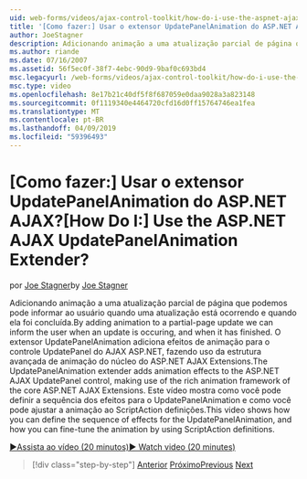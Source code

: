 ```yaml
---
uid: web-forms/videos/ajax-control-toolkit/how-do-i-use-the-aspnet-ajax-updatepanelanimation-extender
title: '[Como fazer:] Usar o extensor UpdatePanelAnimation do ASP.NET AJAX? | Microsoft Docs'
author: JoeStagner
description: Adicionando animação a uma atualização parcial de página que podemos pode informar ao usuário quando uma atualização está ocorrendo e quando ela foi concluída. O extensor UpdatePanelAnimation um...
ms.author: riande
ms.date: 07/16/2007
ms.assetid: 56f5ec0f-38f7-4ebc-90d9-9baf0c693bd4
msc.legacyurl: /web-forms/videos/ajax-control-toolkit/how-do-i-use-the-aspnet-ajax-updatepanelanimation-extender
msc.type: video
ms.openlocfilehash: 8e17b21c40df5f8f687059e0daa9028a3a823148
ms.sourcegitcommit: 0f1119340e4464720cfd16d0ff15764746ea1fea
ms.translationtype: MT
ms.contentlocale: pt-BR
ms.lasthandoff: 04/09/2019
ms.locfileid: "59396493"
---
```

# <a name="how-do-i-use-the-aspnet-ajax-updatepanelanimation-extender"></a><span data-ttu-id="d1b5b-105">[Como fazer:] Usar o extensor UpdatePanelAnimation do ASP.NET AJAX?</span><span class="sxs-lookup"><span data-stu-id="d1b5b-105">[How Do I:] Use the ASP.NET AJAX UpdatePanelAnimation Extender?</span></span>

<span data-ttu-id="d1b5b-106">por [Joe Stagner](https://github.com/JoeStagner)</span><span class="sxs-lookup"><span data-stu-id="d1b5b-106">by [Joe Stagner](https://github.com/JoeStagner)</span></span>

<span data-ttu-id="d1b5b-107">Adicionando animação a uma atualização parcial de página que podemos pode informar ao usuário quando uma atualização está ocorrendo e quando ela foi concluída.</span><span class="sxs-lookup"><span data-stu-id="d1b5b-107">By adding animation to a partial-page update we can inform the user when an update is occuring, and when it has finished.</span></span> <span data-ttu-id="d1b5b-108">O extensor UpdatePanelAnimation adiciona efeitos de animação para o controle UpdatePanel do AJAX ASP.NET, fazendo uso da estrutura avançada de animação do núcleo do ASP.NET AJAX Extensions.</span><span class="sxs-lookup"><span data-stu-id="d1b5b-108">The UpdatePanelAnimation extender adds animation effects to the ASP.NET AJAX UpdatePanel control, making use of the rich animation framework of the core ASP.NET AJAX Extensions.</span></span> <span data-ttu-id="d1b5b-109">Este vídeo mostra como você pode definir a sequência dos efeitos para o UpdatePanelAnimation e como você pode ajustar a animação ao ScriptAction definições.</span><span class="sxs-lookup"><span data-stu-id="d1b5b-109">This video shows how you can define the sequence of effects for the UpdatePanelAnimation, and how you can fine-tune the animation by using ScriptAction definitions.</span></span>

[<span data-ttu-id="d1b5b-110">&#9654;Assista ao vídeo (20 minutos)</span><span class="sxs-lookup"><span data-stu-id="d1b5b-110">&#9654; Watch video (20 minutes)</span></span>](https://channel9.msdn.com/Blogs/ASP-NET-Site-Videos/how-do-i-use-the-aspnet-ajax-updatepanelanimation-extender)

> [!div class="step-by-step"]
> <span data-ttu-id="d1b5b-111">[Anterior](how-do-i-use-the-aspnet-ajax-slideshow-extender.md)
> [Próximo](how-do-i-the-ajax-toolkit-reorder-control.md)</span><span class="sxs-lookup"><span data-stu-id="d1b5b-111">[Previous](how-do-i-use-the-aspnet-ajax-slideshow-extender.md)
[Next](how-do-i-the-ajax-toolkit-reorder-control.md)</span></span>
